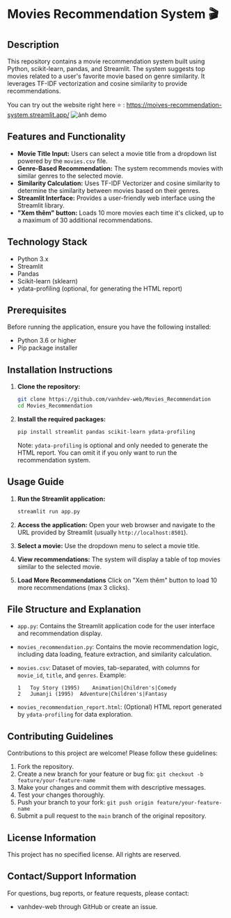 # Movies Recommendation System 🎬

## Description

This repository contains a movie recommendation system built using Python, scikit-learn, pandas, and Streamlit. The system suggests top movies related to a user's favorite movie based on genre similarity. It leverages TF-IDF vectorization and cosine similarity to provide recommendations.

You can try out the website right here ⭐ : https://moives-recommendation-system.streamlit.app/
![ảnh demo](https://drive.google.com/uc?export=view&id=1ILU5TtuWo4NVqNXwe8WL9nqsgRPtPho-)
## Features and Functionality

*   **Movie Title Input:** Users can select a movie title from a dropdown list powered by the `movies.csv` file.
*   **Genre-Based Recommendation:** The system recommends movies with similar genres to the selected movie.
*   **Similarity Calculation:** Uses TF-IDF Vectorizer and cosine similarity to determine the similarity between movies based on their genres.
*   **Streamlit Interface:** Provides a user-friendly web interface using the Streamlit library.
*   **"Xem thêm" button:** Loads 10 more movies each time it's clicked, up to a maximum of 30 additional recommendations.

## Technology Stack

*   Python 3.x
*   Streamlit
*   Pandas
*   Scikit-learn (sklearn)
*   ydata-profiling (optional, for generating the HTML report)

## Prerequisites

Before running the application, ensure you have the following installed:

*   Python 3.6 or higher
*   Pip package installer

## Installation Instructions

1.  **Clone the repository:**

    ```bash
    git clone https://github.com/vanhdev-web/Movies_Recommendation
    cd Movies_Recommendation
    ```

2.  **Install the required packages:**

    ```bash
    pip install streamlit pandas scikit-learn ydata-profiling
    ```

    Note: `ydata-profiling` is optional and only needed to generate the HTML report. You can omit it if you only want to run the recommendation system.

## Usage Guide

1.  **Run the Streamlit application:**

    ```bash
    streamlit run app.py
    ```

2.  **Access the application:**
    Open your web browser and navigate to the URL provided by Streamlit (usually `http://localhost:8501`).

3.  **Select a movie:**
    Use the dropdown menu to select a movie title.

4.  **View recommendations:**
    The system will display a table of top movies similar to the selected movie.
5.  **Load More Recommendations**
    Click on "Xem thêm" button to load 10 more recommendations (max 3 clicks).

## File Structure and Explanation

*   `app.py`: Contains the Streamlit application code for the user interface and recommendation display.
*   `movies_recommendation.py`: Contains the movie recommendation logic, including data loading, feature extraction, and similarity calculation.
*   `movies.csv`: Dataset of movies, tab-separated, with columns for `movie_id`, `title`, and `genres`. Example:

    ```
    1	Toy Story (1995)	Animation|Children's|Comedy
    2	Jumanji (1995)	Adventure|Children's|Fantasy
    ```
*   `movies_recommendation_report.html`: (Optional) HTML report generated by `ydata-profiling` for data exploration.


## Contributing Guidelines

Contributions to this project are welcome! Please follow these guidelines:

1.  Fork the repository.
2.  Create a new branch for your feature or bug fix: `git checkout -b feature/your-feature-name`
3.  Make your changes and commit them with descriptive messages.
4.  Test your changes thoroughly.
5.  Push your branch to your fork: `git push origin feature/your-feature-name`
6.  Submit a pull request to the `main` branch of the original repository.

## License Information

This project has no specified license. All rights are reserved.

## Contact/Support Information

For questions, bug reports, or feature requests, please contact:

*   vanhdev-web through GitHub or create an issue.
